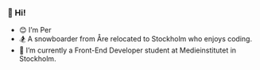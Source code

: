### 👋 Hi!
- 😊 I’m Per
- 🏂 A snowboarder from Åre relocated to Stockholm who enjoys coding.
- 🌱 I’m currently a Front-End Developer student at Medieinstitutet in Stockholm.

